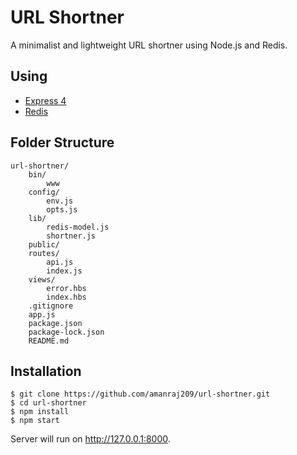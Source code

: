 # URL Shortner

A minimalist and lightweight URL shortner using Node.js and Redis.

## Using

- [Express 4](http://expressjs.com/)
- [Redis](https://redis.io/)

## Folder Structure
```
url-shortner/
    bin/
        www
    config/
        env.js
        opts.js
    lib/
        redis-model.js
        shortner.js
    public/
    routes/
        api.js
        index.js
    views/
        error.hbs
        index.hbs
    .gitignore
    app.js
    package.json
    package-lock.json
    README.md
```

## Installation
```
$ git clone https://github.com/amanraj209/url-shortner.git
$ cd url-shortner
$ npm install
$ npm start
```

Server will run on http://127.0.0.1:8000.